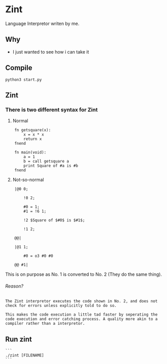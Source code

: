 # Zint

Language Interpretor writen by me.


## Why

- I just wanted to see how i can take it

## Compile
	
```
python3 start.py
```
## Zint
### There is two different syntax for Zint
1. Normal
```
	fn getsquare(x):
		x = x * x
		return x
	fnend

	fn main(void):
		a = 1
		b = call getsquare a
		print Square of #a is #b
	fnend
```
2. Not-so-normal
```
	|@0 0;

		!0 2;

		#0 = 1;
		#1 = !6 1;

		!2 $Square of $#0$ is $#1$;

		!1 2;

	@@|

	|@1 1;
		
		#0 = o3 #0 #0

	@@ #1|
```

This is on purpose as No. 1 is converted to No. 2 (They do the same thing).

###### Reason?

	The Zint interpretor executes the code shown in No. 2, and does not check for errors unless explicitly told to do so.

	This makes the code execution a little tad faster by seperating the code execution and error catching process. A quality more akin to a compiler rather than a interpretor.


## Run zint
	
	```
	./zint [FILENAME] 
	```
